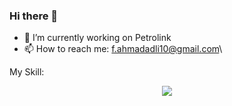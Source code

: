 ### Hi there 👋

- 🔭 I’m currently working on Petrolink
- 📫 How to reach me: f.ahmadadli10@gmail.com\

My Skill:
<p align="center">
  <a href="https://skillicons.dev">
    <img src="https://skillicons.dev/icons?i=html,css,js,sass,tailwind,react,angular,java,py,r,scala,golang,php,cs,git,grafana,ps,ai,pr" />
  </a>
</p>
